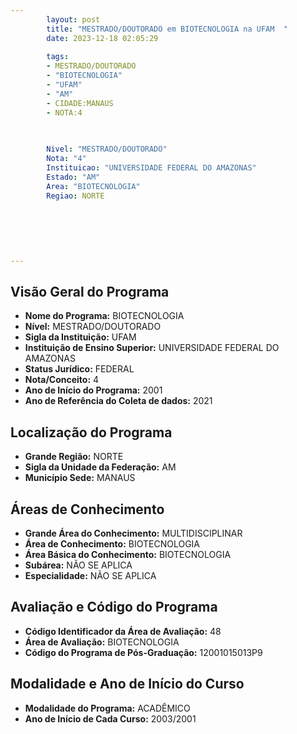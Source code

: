 ```yaml
---
        layout: post
        title: "MESTRADO/DOUTORADO em BIOTECNOLOGIA na UFAM  "
        date: 2023-12-18 02:05:29
     
        tags:
        - MESTRADO/DOUTORADO
        - "BIOTECNOLOGIA"
        - "UFAM"
        - "AM"
        - CIDADE:MANAUS
        - NOTA:4
        
       

        Nivel: "MESTRADO/DOUTORADO"
        Nota: "4"
        Instituicao: "UNIVERSIDADE FEDERAL DO AMAZONAS"
        Estado: "AM"
        Area: "BIOTECNOLOGIA"
        Regiao: NORTE
        
        
        
        
        
        
---
```

## Visão Geral do Programa
- **Nome do Programa:** BIOTECNOLOGIA
- **Nível:** MESTRADO/DOUTORADO
- **Sigla da Instituição:** UFAM
- **Instituição de Ensino Superior:** UNIVERSIDADE FEDERAL DO AMAZONAS
- **Status Jurídico:** FEDERAL
- **Nota/Conceito:** 4
- **Ano de Início do Programa:** 2001
- **Ano de Referência do Coleta de dados:** 2021

## Localização do Programa
- **Grande Região:** NORTE
- **Sigla da Unidade da Federação:** AM
- **Município Sede:** MANAUS

## Áreas de Conhecimento
- **Grande Área do Conhecimento:** MULTIDISCIPLINAR
- **Área de Conhecimento:** BIOTECNOLOGIA
- **Área Básica do Conhecimento:** BIOTECNOLOGIA
- **Subárea:** NÃO SE APLICA
- **Especialidade:** NÃO SE APLICA

## Avaliação e Código do Programa
- **Código Identificador da Área de Avaliação:** 48
- **Área de Avaliação:** BIOTECNOLOGIA
- **Código do Programa de Pós-Graduação:** 12001015013P9


## Modalidade e Ano de Início do Curso
- **Modalidade do Programa:** ACADÊMICO
- **Ano de Início de Cada Curso:** 2003/2001
